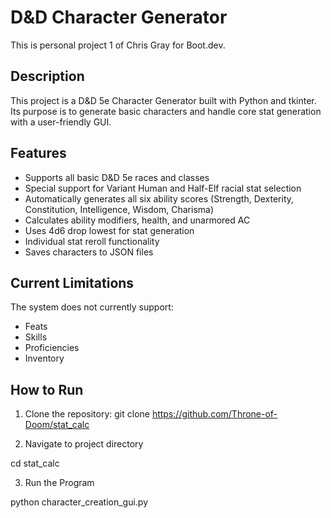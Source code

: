 # D&D Character Generator

This is personal project 1 of Chris Gray for Boot.dev.

## Description
This project is a D&D 5e Character Generator built with Python and tkinter. Its purpose is to generate basic characters and handle core stat generation with a user-friendly GUI.

## Features
- Supports all basic D&D 5e races and classes
- Special support for Variant Human and Half-Elf racial stat selection
- Automatically generates all six ability scores (Strength, Dexterity, Constitution, Intelligence, Wisdom, Charisma)
- Calculates ability modifiers, health, and unarmored AC
- Uses 4d6 drop lowest for stat generation
- Individual stat reroll functionality
- Saves characters to JSON files

## Current Limitations
The system does not currently support:
- Feats
- Skills
- Proficiencies  
- Inventory

## How to Run

1. Clone the repository:
git clone https://github.com/Throne-of-Doom/stat_calc

2. Navigate to project directory

cd stat_calc

3. Run the Program

python character_creation_gui.py